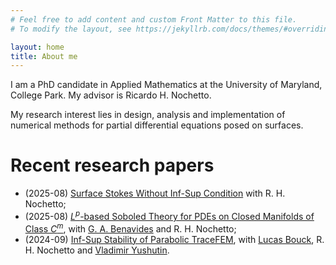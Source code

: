 ```yaml
---
# Feel free to add content and custom Front Matter to this file.
# To modify the layout, see https://jekyllrb.com/docs/themes/#overriding-theme-defaults

layout: home
title: About me
---
```

I am a PhD candidate in Applied Mathematics at the University of Maryland, College Park. My advisor is Ricardo H. Nochetto.

My research interest lies in design, analysis and implementation of numerical methods for partial differential equations posed on surfaces.

# Recent research papers
- (2025-08) [Surface Stokes Without Inf-Sup Condition](https://arxiv.org/abs/2508.13342) with R. H. Nochetto;
- (2025-08) [$L^p$-based Soboled Theory for PDEs on Closed Manifolds of Class $C^m$](https://arxiv.org/abs/2508.11109), with [G. A. Benavides](https://sites.google.com/view/gonzalobenavides) and R. H. Nochetto;
- (2024-09) [Inf-Sup Stability of Parabolic TraceFEM](https://arxiv.org/abs/2409.13944), with [Lucas Bouck](https://lbouck.github.io/), R. H. Nochetto and [Vladimir Yushutin](https://web.math.utk.edu/~vyushuti/landing/index.html).